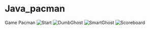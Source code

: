 # Java_pacman
Game Pacman
![Start](https://user-images.githubusercontent.com/40987310/56892375-6a379680-6aba-11e9-8dc0-a28847b39e75.PNG)
![DumbGhost](https://user-images.githubusercontent.com/40987310/56892384-6f94e100-6aba-11e9-8bdc-12ed4bd181a5.PNG)
![SmartGhost](https://user-images.githubusercontent.com/40987310/56892388-728fd180-6aba-11e9-9b82-f99a34738e01.PNG)
![Scoreboard](https://user-images.githubusercontent.com/40987310/56892391-74f22b80-6aba-11e9-97cb-4b04db628612.PNG)
